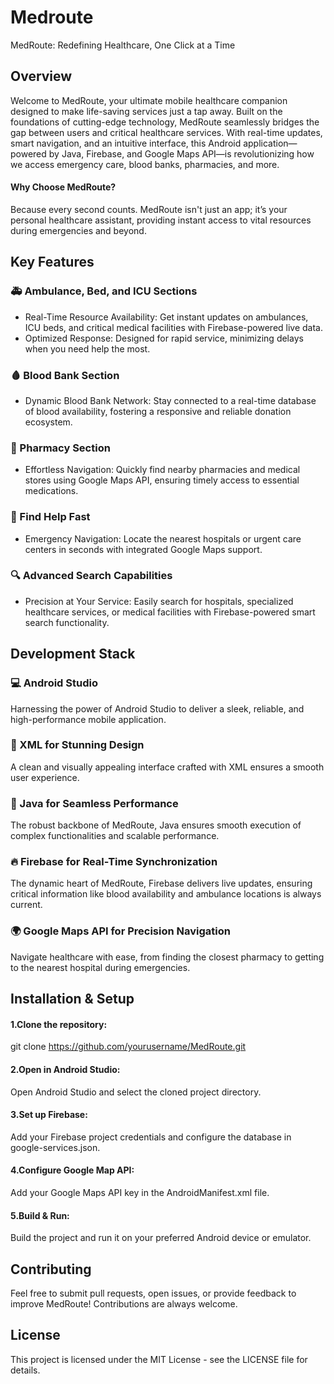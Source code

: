 
# Medroute



MedRoute: Redefining Healthcare, One Click at a Time

## Overview
Welcome to MedRoute, your ultimate mobile healthcare companion designed to make life-saving services just a tap away. Built on the foundations of cutting-edge technology, MedRoute seamlessly bridges the gap between users and critical healthcare services. With real-time updates, smart navigation, and an intuitive interface, this Android application—powered by Java, Firebase, and Google Maps API—is revolutionizing how we access emergency care, blood banks, pharmacies, and more.

#### Why Choose MedRoute?
Because every second counts. MedRoute isn't just an app; it’s your personal healthcare assistant, providing instant access to vital resources during emergencies and beyond.

## Key Features
### 🚑 Ambulance, Bed, and ICU Sections
- Real-Time Resource Availability: Get instant updates on ambulances, ICU beds, and critical medical facilities with Firebase-powered live data.
- Optimized Response: Designed for rapid service, minimizing delays when you need help the most.

### 🩸 Blood Bank Section
- Dynamic Blood Bank Network: Stay connected to a real-time database of blood availability, fostering a responsive and reliable donation ecosystem.

### 💊 Pharmacy Section
- Effortless Navigation: Quickly find nearby pharmacies and medical stores using Google Maps API, ensuring timely access to essential medications.

### 🏥 Find Help Fast
- Emergency Navigation: Locate the nearest hospitals or urgent care centers in seconds with integrated Google Maps support.

### 🔍 Advanced Search Capabilities

- Precision at Your Service: Easily search for hospitals, specialized healthcare services, or medical facilities with Firebase-powered smart search functionality.

## Development Stack
### 💻 Android Studio

Harnessing the power of Android Studio to deliver a sleek, reliable, and high-performance mobile application.

### 📑 XML for Stunning Design

A clean and visually appealing interface crafted with XML ensures a smooth user experience.

### 🔧 Java for Seamless Performance

The robust backbone of MedRoute, Java ensures smooth execution of complex functionalities and scalable performance.

### 🔥 Firebase for Real-Time Synchronization

The dynamic heart of MedRoute, Firebase delivers live updates, ensuring critical information like blood availability and ambulance locations is always current.

### 🌍 Google Maps API for Precision Navigation

Navigate healthcare with ease, from finding the closest pharmacy to getting to the nearest hospital during emergencies.

## Installation & Setup
#### 1.Clone the repository:
git clone https://github.com/yourusername/MedRoute.git

#### 2.Open in Android Studio:
Open Android Studio and select the cloned project directory.

#### 3.Set up Firebase:
Add your Firebase project credentials and configure the database in google-services.json.

#### 4.Configure Google Map API:
Add your Google Maps API key in the AndroidManifest.xml file.

#### 5.Build & Run:
Build the project and run it on your preferred Android device or emulator.

## Contributing
Feel free to submit pull requests, open issues, or provide feedback to improve MedRoute! Contributions are always welcome.

## License
This project is licensed under the MIT License - see the LICENSE file for details.
